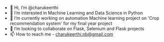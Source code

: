 - 👋 Hi, I’m @charukeerthi
- 👀 I’m interested in Machine Learning and Data Science in Python
- 🌱 I’m currently working on automation Machine learning project on 'Crop recommendation system' for my final year project
- 💞️ I’m looking to collaborate on Flask, Selenium and Flask projects
- 📫 How to reach me - charukeerthi.nb@gmail.com

<!---
charukeerthi/charukeerthi is a ✨ special ✨ repository because its `README.md` (this file) appears on your GitHub profile.
You can click the Preview link to take a look at your changes.
--->
